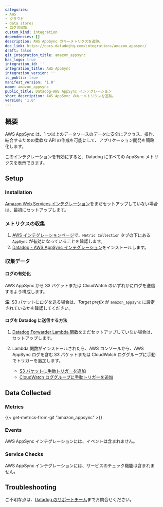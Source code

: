 ```yaml
---
categories:
- AWS
- クラウド
- data stores
- ログの収集
custom_kind: integration
dependencies: []
description: AWS AppSync のキーメトリクスを追跡。
doc_link: https://docs.datadoghq.com/integrations/amazon_appsync/
draft: false
git_integration_title: amazon_appsync
has_logo: true
integration_id: ''
integration_title: AWS AppSync
integration_version: ''
is_public: true
manifest_version: '1.0'
name: amazon_appsync
public_title: Datadog-AWS AppSync インテグレーション
short_description: AWS AppSync のキーメトリクスを追跡。
version: '1.0'
---
```


<!--  SOURCED FROM https://github.com/DataDog/dogweb -->
## 概要

AWS AppSync は、1 つ以上のデータソースのデータに安全にアクセス、操作、結合するための柔軟な API の作成を可能にして、アプリケーション開発を簡略化します。

このインテグレーションを有効にすると、Datadog にすべての AppSync メトリクスを表示できます。

## Setup

### Installation

[Amazon Web Services インテグレーション][1]をまだセットアップしていない場合は、最初にセットアップします。

### メトリクスの収集

1. [AWS インテグレーションページ][2]で、`Metric Collection` タブの下にある `AppSync` が有効になっていることを確認します。
2. [Datadog - AWS AppSync インテグレーション][3]をインストールします。

### 収集データ

#### ログの有効化

AWS AppSync から S3 バケットまたは CloudWatch のいずれかにログを送信するよう構成します。

**注**: S3 バケットにログを送る場合は、_Target prefix_ が `amazon_appsync` に設定されているかを確認してください。

#### ログを Datadog に送信する方法

1. [Datadog Forwarder Lambda 関数][4]をまだセットアップしていない場合は、セットアップします。
2. Lambda 関数がインストールされたら、AWS コンソールから、AWS AppSync ログを含む S3 バケットまたは CloudWatch ロググループに手動でトリガーを追加します。

    - [S3 バケットに手動トリガーを追加][5]
    - [CloudWatch ロググループに手動トリガーを追加][6]

## Data Collected

### Metrics
{{< get-metrics-from-git "amazon_appsync" >}}


### Events

AWS AppSync インテグレーションには、イベントは含まれません。

### Service Checks

AWS AppSync インテグレーションには、サービスのチェック機能は含まれません。

## Troubleshooting

ご不明な点は、[Datadog のサポートチーム][8]までお問合せください。

[1]: https://docs.datadoghq.com/ja/integrations/amazon_web_services/
[2]: https://app.datadoghq.com/integrations/amazon-web-services
[3]: https://app.datadoghq.com/integrations/amazon-appsync
[4]: https://docs.datadoghq.com/ja/logs/guide/forwarder/
[5]: https://docs.datadoghq.com/ja/integrations/amazon_web_services/?tab=allpermissions#collecting-logs-from-s3-buckets
[6]: https://docs.datadoghq.com/ja/integrations/amazon_web_services/?tab=allpermissions#collecting-logs-from-cloudwatch-log-group
[7]: https://github.com/DataDog/dogweb/blob/prod/integration/amazon_appsync/amazon_appsync_metadata.csv
[8]: https://docs.datadoghq.com/ja/help/